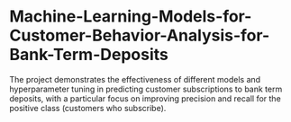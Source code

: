 # Machine-Learning-Models-for-Customer-Behavior-Analysis-for-Bank-Term-Deposits
The project demonstrates the effectiveness of different models and hyperparameter tuning in predicting customer subscriptions to bank term deposits, with a particular focus on improving precision and recall for the positive class (customers who subscribe).
